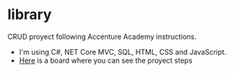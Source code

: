 # library
CRUD proyect following Accenture Academy instructions.
* I'm using C#, NET Core MVC, SQL, HTML, CSS and JavaScript.
* [Here](https://trello.com/b/2QISPd38) is a board where you can see the proyect steps
